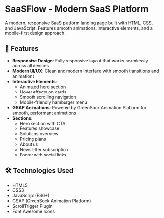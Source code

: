 # SaaSFlow - Modern SaaS Platform

A modern, responsive SaaS platform landing page built with HTML, CSS, and JavaScript. Features smooth animations, interactive elements, and a mobile-first design approach.

## 🚀 Features

- **Responsive Design**: Fully responsive layout that works seamlessly across all devices
- **Modern UI/UX**: Clean and modern interface with smooth transitions and animations
- **Interactive Elements**: 
  - Animated hero section
  - Hover effects on cards
  - Smooth scrolling navigation
  - Mobile-friendly hamburger menu
- **GSAP Animations**: Powered by GreenSock Animation Platform for smooth, performant animations
- **Sections**:
  - Hero section with CTA
  - Features showcase
  - Solutions overview
  - Pricing plans
  - About us
  - Newsletter subscription
  - Footer with social links

## 🛠️ Technologies Used

- HTML5
- CSS3
- JavaScript (ES6+)
- GSAP (GreenSock Animation Platform)
- ScrollTrigger Plugin
- Font Awesome Icons